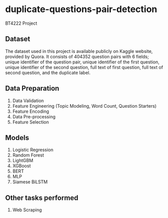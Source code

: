 # duplicate-questions-pair-detection
 BT4222 Project
## Dataset
The dataset used in this project is available publicly on Kaggle website, provided by Quora. It consists of 404352 question pairs with 6 fields; unique identifier of the question pair, unique identifier of the first question, unique identifier of the second question, full text of first question, full text of second question, and the duplicate label.

## Data Preparation
1. Data Validation
2. Feature Engineering (Topic Modeling, Word Count, Question Starters)
3. Feature Encoding
4. Data Pre-processing
5. Feature Selection


## Models
1. Logistic Regression
2. Random Forest
3. LightGBM
4. XGBoost
5. BERT
6. MLP
7. Siamese BiLSTM


## Other tasks performed
1. Web Scraping
